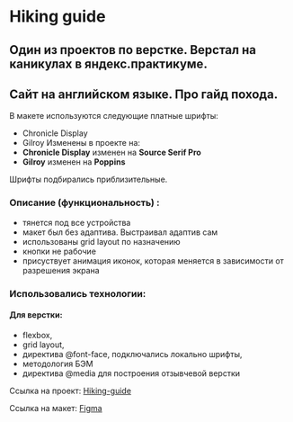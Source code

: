 # Hiking guide

## Один из проектов по верстке. Верстал на каникулах в яндекс.практикуме.
## Сайт на английском языке. Про гайд похода.

В макете используются следующие платные шрифты:

* Chronicle Display
* Gilroy
Изменены в проекте на:
* __Chronicle Display__ изменен на __Source Serif Pro__
* __Gilroy__ изменен на __Poppins__

Шрифты подбирались приблизительные.

### Описание (функциональность) :
* тянется под все устройства
* макет был без адаптива. Выстраивал адаптив сам
* использованы grid layout по назначению
* кнопки не рабочие
* присуствует анимация иконок, которая меняется в зависимости от разрешения экрана

### Использовались технологии:
#### __Для верстки__:
* flexbox,
* grid layout,
* директива @font-face, подключались локально шрифты,
* методология БЭМ
* директива @media для построения отзывчевой верстки

Ссылка на проект: [Hiking-guide](https://andpigge.github.io/hiking-guide)

Ссылка на макет: [Figma](https://www.figma.com/file/tatmplZlUm9tRWZ94DBoNH/MNTN---Landing-Page-(Community)?node-id=0%3A1)
